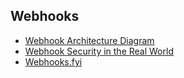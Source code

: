 ## Webhooks

* [Webhook Architecture Diagram](https://www.svix.com/resources/webhook-architecture-diagram/)
* [Webhook Security in the Real World](https://blog.ngrok.com/posts/get-webhooks-secure-it-depends-a-field-guide-to-webhook-security)
* [Webhooks.fyi](https://webhooks.fyi/)